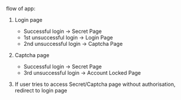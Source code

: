 flow of app:

1. Login page
    - Successful login -> Secret Page
    - 1st unsuccessful login -> Login Page
    - 2nd unsuccessful login -> Captcha Page

2. Captcha page
    - Successful login -> Secret Page
    - 3rd unsuccessful login -> Account Locked Page

3. If user tries to access Secret/Captcha page without authorisation, redirect to login page